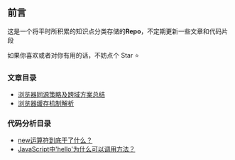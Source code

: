 ## 前言
这是一个将平时所积累的知识点分类存储的**Repo**，不定期更新一些文章和代码片段

如果你喜欢或者对你有用的话，不妨点个 Star :star:

### 文章目录
* [浏览器同源策略及跨域方案总结](./articles/1.md)
* [浏览器缓存机制解析](./articles/2.md)

### 代码分析目录
* [new运算符到底干了什么？](./codes/1.md)
* [JavaScript中'hello'为什么可以调用方法？](./codes/2.md)